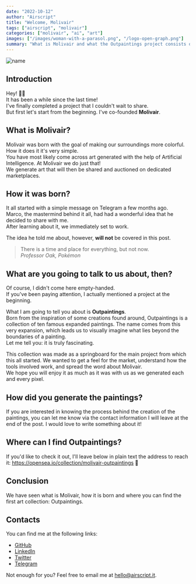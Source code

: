 ```yaml
---
date: "2022-10-12"
author: "Airscript"
title: "Welcome, Molivair"
tags: ["airscript", "molivair"]
categories: ["molivair", "ai", "art"]
images: ["/images/woman-with-a-parasol.png", "/logo-open-graph.png"]
summary: "What is Molivair and what the Outpaintings project consists of."
---
```


![name](/images/woman-with-a-parasol.png#center)

## Introduction
Hey! 👋🏻  
It has been a while since the last time!  
I've finally completed a project that I couldn't wait to share.  
But first let's start from the beginning. I've co-founded **Molivair**.  

## What is Molivair?
Molivair was born with the goal of making our surroundings more colorful.  
How it does it it's very simple.  
You have most likely come across art generated with the help of Artificial Intelligence. At Molivair we do just that!  
We generate art that will then be shared and auctioned on dedicated marketplaces.  

## How it was born?
It all started with a simple message on Telegram a few months ago.  
Marco, the mastermind behind it all, had had a wonderful idea that he decided to share with me.  
After learning about it, we immediately set to work.  

The idea he told me about, however, **will not** be covered in this post.  
> There is a time and place for everything, but not now.  
> *Professor Oak, Pokémon*

## What are you going to talk to us about, then?
Of course, I didn't come here empty-handed.  
If you've been paying attention, I actually mentioned a project at the beginning.  

What I am going to tell you about is **Outpaintings**.  
Born from the inspiration of some creations found around, Outpaintings is a collection of ten famous expanded paintings. The name comes from this very expansion, which leads us to visually imagine what lies beyond the boundaries of a painting.  
Let me tell you: it is truly fascinating.

This collection was made as a springboard for the main project from which this all started. We wanted to get a feel for the market, understand how the tools involved work, and spread the word about Molivair.  
We hope you will enjoy it as much as it was with us as we generated each and every pixel.  

## How did you generate the paintings?
If you are interested in knowing the process behind the creation of the paintings, you can let me know via the contact information I will leave at the end of the post. I would love to write something about it!

## Where can I find Outpaintings?
If you'd like to check it out, I'll leave below in plain text the address to reach it:
https://opensea.io/collection/molivair-outpaintings 🔗

## Conclusion
We have seen what is Molivair, how it is born and where you can find the first art collection: Outpaintings.  

## Contacts
You can find me at the following links:
- [GitHub](https://github.com/Airscripts)
- [LinkedIn](https://www.linkedin.com/in/airscript/)
- [Twitter](https://twitter.com/airscript)
- [Telegram](https://t.me/airscript)

Not enough for you? Feel free to email me at hello@airscript.it.
